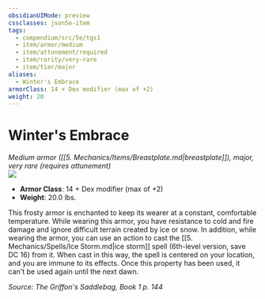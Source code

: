 ```yaml
---
obsidianUIMode: preview
cssclasses: json5e-item
tags:
  - compendium/src/5e/tgs1
  - item/armor/medium
  - item/attunement/required
  - item/rarity/very-rare
  - item/tier/major
aliases:
  - Winter's Embrace
armorClass: 14 + Dex modifier (max of +2)
weight: 20
---
```

# Winter's Embrace
*Medium armor ([[5. Mechanics/Items/Breastplate.md\|breastplate]]), major, very rare (requires attunement)*  
![](https://raw.githubusercontent.com/TheGiddyLimit/homebrew/master/_img/TGS1/Winters-Embrace.webp#right)  

- **Armor Class**: 14 + Dex modifier (max of +2)
- **Weight**: 20.0 lbs.

This frosty armor is enchanted to keep its wearer at a constant, comfortable temperature. While wearing this armor, you have resistance to cold and fire damage and ignore difficult terrain created by ice or snow. In addition, while wearing the armor, you can use an action to cast the [[5. Mechanics/Spells/Ice Storm.md\|ice storm]] spell (6th-level version, save DC 16) from it. When cast in this way, the spell is centered on your location, and you are immune to its effects. Once this property has been used, it can't be used again until the next dawn.

*Source: The Griffon's Saddlebag, Book 1 p. 144*

